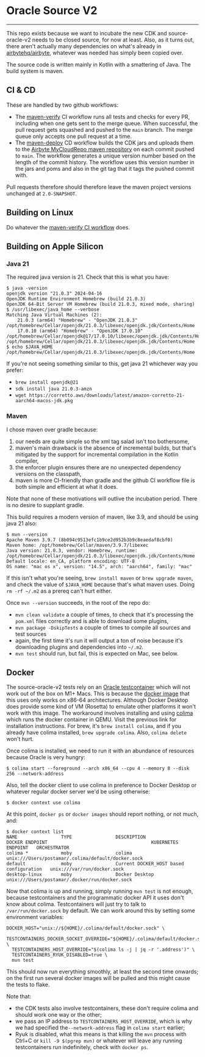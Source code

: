 # Oracle Source V2

------

This repo exists because we want to incubate the new CDK and source-oracle-v2 needs to be closed source, for now at least.
Also, as it turns out, there aren't actually many dependencies on what's already in [airbytehq/airbyte](https://github.com/airbytehq/airbyte), whatever was needed has simply been copied over.

The source code is written mainly in Kotlin with a smattering of Java.
The build system is maven.

## CI & CD

These are handled by two github workflows:
- The [maven-verify](.github/workflows/maven-verify.yml) CI workflow runs all tests and checks for every PR, including when one gets sent to the merge queue.
  When successful, the pull request gets squashed and pushed to the `main` branch.
  The merge queue only accepts one pull request at a time.
- The [maven-deploy](.github/workflows/maven-deploy.yml) CD workflow builds the CDK jars and uploads them to the [Airbyte MyCloudRepo maven repository](https://airbyte.mycloudrepo.io/public/repositories/airbyte-public-jars/io/airbyte/cdk2/) on each commit pushed to `main`.
  The workflow generates a unique version number based on the length of the commit history.
  The workflow uses this version number in the jars and poms and also in the git tag that it tags the pushed commit with.

Pull requests therefore should therefore leave the maven project versions unchanged at `2.0-SNAPSHOT`.

## Building on Linux

Do whatever the [maven-verify CI workflow](.github/workflows/maven-verify.yml) does.

## Building on Apple Silicon

### Java 21

The required java version is 21.
Check that this is what you have:
```
$ java -version
openjdk version "21.0.3" 2024-04-16
OpenJDK Runtime Environment Homebrew (build 21.0.3)
OpenJDK 64-Bit Server VM Homebrew (build 21.0.3, mixed mode, sharing)
$ /usr/libexec/java_home --verbose
Matching Java Virtual Machines (2):
    21.0.3 (arm64) "Homebrew" - "OpenJDK 21.0.3" /opt/homebrew/Cellar/openjdk/21.0.3/libexec/openjdk.jdk/Contents/Home
    17.0.10 (arm64) "Homebrew" - "OpenJDK 17.0.10" /opt/homebrew/Cellar/openjdk@17/17.0.10/libexec/openjdk.jdk/Contents/Home
/opt/homebrew/Cellar/openjdk/21.0.3/libexec/openjdk.jdk/Contents/Home
$ echo $JAVA_HOME
/opt/homebrew/Cellar/openjdk/21.0.3/libexec/openjdk.jdk/Contents/Home
```
If you're not seeing something similar to this, get java 21 whichever way you prefer:
- `brew install openjdk@21`
- `sdk install java 21.0.3-amzn`
- `wget https://corretto.aws/downloads/latest/amazon-corretto-21-aarch64-macos-jdk.pkg`

### Maven

I chose maven over gradle because:
1. our needs are quite simple so the xml tag salad isn't too bothersome,
2. maven's main drawback is the absence of incremental builds, but that's mitigated by the support for incremental compilation in the Kotlin compiler,
3. the enforcer plugin ensures there are no unexpected dependency versions on the classpath,
4. maven is more CI-friendly than gradle and the github CI workflow file is both simple and efficient at what it does.

Note that none of these motivations will outlive the incubation period.
There is no desire to supplant gradle.

This build requires a modern version of maven, like 3.9, and should be using java 21 also:
```
$ mvn --version
Apache Maven 3.9.7 (8b094c9513efc1b9ce2d952b3b9c8eaedaf8cbf0)
Maven home: /opt/homebrew/Cellar/maven/3.9.7/libexec
Java version: 21.0.3, vendor: Homebrew, runtime: /opt/homebrew/Cellar/openjdk/21.0.3/libexec/openjdk.jdk/Contents/Home
Default locale: en_CA, platform encoding: UTF-8
OS name: "mac os x", version: "14.5", arch: "aarch64", family: "mac"
```
If this isn't what you're seeing, `brew install maven` or `brew upgrade maven`, and check the value of `$JAVA_HOME` because that's what maven uses.
Doing `rm -rf ~/.m2` as a prereq can't hurt either.

Once `mvn --version` succeeds, in the root of the repo do:
- `mvn clean validate` a couple of times, to check that it's processing the `pom.xml` files correctly and is able to download some plugins,
- `mvn package -DskipTests` a couple of times to compile all sources and test sources
- again, the first time it's run it will output a ton of noise because it's downloading plugins and dependencies into `~/.m2`.
- `mvn test` should run, but fail, this is expected on Mac, see below.

## Docker

The source-oracle-v2 tests rely on an [Oracle testcontainer](https://java.testcontainers.org/modules/databases/oraclefree/) which will not work out of the box on M1+ Macs.
This is because the [docker image](https://hub.docker.com/r/gvenzl/oracle-free) that this uses only works on x86-64 architectures.
Although Docker Desktop does provide some kind of VM (Rosetta) to emulate other platforms it won't work with this image.
The workaround involves installing and using [colima](https://github.com/abiosoft/colima) which runs the docker container in QEMU.
Visit the previous link for installation instructions.
For brew, it's `brew install colima`, and if you already have colima installed, `brew upgrade colima`.
Also, `colima delete` won't hurt.

Once colima is installed, we need to run it with an abundance of resources because Oracle is very hungry:
```
$ colima start --foreground --arch x86_64 --cpu 4 --memory 8 --disk 256 --network-address
```
Also, tell the docker client to use colima in preference to Docker Desktop or whatever regular docker server we'd be using otherwise:
```
$ docker context use colima
```
At this point, `docker ps` or `docker images` should report nothing, or not much, and:
```
$ docker context list
NAME                TYPE                DESCRIPTION                               DOCKER ENDPOINT                                      KUBERNETES ENDPOINT   ORCHESTRATOR
colima *            moby                colima                                    unix:///Users/postamar/.colima/default/docker.sock                         
default             moby                Current DOCKER_HOST based configuration   unix:///var/run/docker.sock                                                
desktop-linux       moby                Docker Desktop                            unix:///Users/postamar/.docker/run/docker.sock                             
```

Now that colima is up and running, simply running `mvn test` is not enough, because testcontainers and the programmatic docker API it uses don't know about colima.
Testcontainers will just try to talk to `/var/run/docker.sock` by default.
We can work around this by setting some environment variables:
```
DOCKER_HOST="unix://${HOME}/.colima/default/docker.sock" \
  TESTCONTAINERS_DOCKER_SOCKET_OVERRIDE="${HOME}/.colima/default/docker.sock" \
  TESTCONTAINERS_HOST_OVERRIDE="$(colima ls -j | jq -r '.address')" \
  TESTCONTAINERS_RYUK_DISABLED=true \
  mvn test
```

This should now run everything smoothly, at least the second time onwards; on the first run several docker images will be pulled and this might cause the tests to flake.

Note that:
- the CDK tests also involve testcontainers, these don't require colima and should work one way or the other;
- we pass an IP address to `TESTCONTAINERS_HOST_OVERRIDE`, which is why we had specified the`--network-address` flag in `colima start` earlier;
- Ryuk is disabled, what this means is that killing the `mvn` process with Ctrl+C or `kill -9 $(pgrep mvn)` or whatever will leave any running testcontainers run indefinitely, check with `docker ps`.
